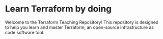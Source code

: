 # Learn Terraform by doing
Welcome to the Terraform Teaching Repository! This repository is designed to help you learn and master Terraform, an open-source infrastructure as code software tool.
